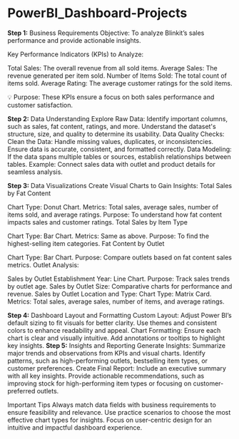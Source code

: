 # PowerBI_Dashboard-Projects
**Step 1:** 
Business Requirements Objective: To analyze Blinkit’s sales performance and provide actionable insights.

Key Performance Indicators (KPIs) to Analyze:

Total Sales: The overall revenue from all sold items. 
Average Sales: The revenue generated per item sold. 
Number of Items Sold: The total count of items sold. 
Average Rating: The average customer ratings for the sold items. 

💡 Purpose: These KPIs ensure a focus on both sales performance and customer satisfaction.

**Step 2:** 
Data Understanding Explore Raw Data: Identify important columns, such as sales, fat content, ratings, and more. 
Understand the dataset's structure, size, and quality to determine its usability. 
Data Quality Checks: Clean the Data: Handle missing values, duplicates, or inconsistencies. 
Ensure data is accurate, consistent, and formatted correctly. 
Data Modeling: If the data spans multiple tables or sources, establish relationships between tables. 
Example: Connect sales data with outlet and product details for seamless analysis. 

**Step 3:**
Data Visualizations Create Visual Charts to Gain Insights:
Total Sales by Fat Content

Chart Type: Donut Chart. Metrics: Total sales, average sales, number of items sold, and average ratings. Purpose: To understand how fat content impacts sales and customer ratings. Total Sales by Item Type

Chart Type: Bar Chart. Metrics: Same as above. Purpose: To find the highest-selling item categories. Fat Content by Outlet

Chart Type: Bar Chart. Purpose: Compare outlets based on fat content sales metrics. Outlet Analysis:

Sales by Outlet Establishment Year: Line Chart. Purpose: Track sales trends by outlet age. 
Sales by Outlet Size: Comparative charts for performance and revenue. 
Sales by Outlet Location and Type: Chart Type: Matrix Card. 
Metrics: Total sales, average sales, number of items, and average ratings. 

**Step 4:** 
Dashboard Layout and Formatting Custom Layout: Adjust Power BI’s default sizing to fit visuals for better clarity. Use themes and consistent colors to enhance readability and appeal. Chart Formatting: Ensure each chart is clear and visually intuitive. Add annotations or tooltips to highlight key insights. 
**Step 5:**
Insights and Reporting Generate Insights: Summarize major trends and observations from KPIs and visual charts. Identify patterns, such as high-performing outlets, bestselling item types, or customer preferences.
Create Final Report: Include an executive summary with all key insights. Provide actionable recommendations, such as improving stock for high-performing item types or focusing on customer-preferred outlets. 

Important Tips Always match data fields with business requirements to ensure feasibility and relevance. Use practice scenarios to choose the most effective chart types for insights. Focus on user-centric design for an intuitive and impactful dashboard experience.
